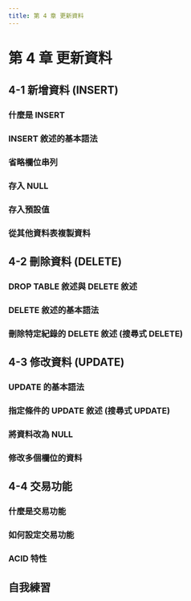 ```yaml
---
title: 第 4 章 更新資料
---
```


# 第 4 章 更新資料

## 4-1 新增資料 (INSERT)
### 什麼是 INSERT
### INSERT 敘述的基本語法
### 省略欄位串列
### 存入 NULL
### 存入預設值
### 從其他資料表複製資料

## 4-2 刪除資料 (DELETE)
### DROP TABLE 敘述與 DELETE 敘述
### DELETE 敘述的基本語法
### 刪除特定紀錄的 DELETE 敘述 (搜尋式 DELETE)

## 4-3 修改資料 (UPDATE)
### UPDATE 的基本語法
### 指定條件的 UPDATE 敘述 (搜尋式 UPDATE)
### 將資料改為 NULL
### 修改多個欄位的資料

## 4-4 交易功能
### 什麼是交易功能
### 如何設定交易功能
### ACID 特性

## 自我練習
